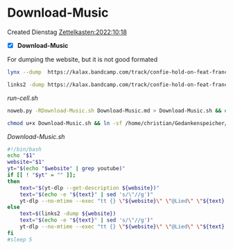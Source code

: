 # Download-Music
Created Dienstag [Zettelkasten:2022:10:18]()

- [X] **Download-Music**

For dumping the website, but it is not good formated
```bash
lynx --dump  https://kalax.bandcamp.com/track/confie-hold-on-feat-francci

links2 -dump https://kalax.bandcamp.com/track/confie-hold-on-feat-francci
```


*run-cell.sh*
```bash
noweb.py -RDownload-Music.sh Download-Music.md > Download-Music.sh && echo "Download-Music.sh" && date
```

```bash
chmod u+x Download-Music.sh && ln -sf /home/christian/Gedankenspeicher/Gedankenspeicherwiki/Zettelkasten/Gedankenwanderung/Programme/Download-Music.sh ~/.local/bin/Download-Music.sh && echo 'fertig'
```

*Download-Music.sh*
```bash
#!/bin/bash
echo "$1"
website="$1"
yt="$(echo "$website" | grep youtube)"
if [[ ! "$yt" = "" ]];
then
    text="$(yt-dlp --get-description ${website})"
    text="$(echo -e "${text}" | sed 's/\"//g')"
    yt-dlp --no-mtime --exec "tt {} \"${website}\" \"@Lied\" \"${text} \" " -o "~/Musik/Favorieten-open/%(title)s.%(ext)s" -f '251/140' -i "${website}"
else
    text=$(links2 -dump ${website})
    text="$(echo -e "${text}" | sed 's/\"//g')"
    yt-dlp --no-mtime --exec "tt {} \"${website}\" \"@Lied\" \"${text} \" " -o "~/Musik/Favorieten-open/%(title)s.%(ext)s" --embed-thumbnail -f b --no-mtime --audio-quality 0 -i "${website}"
fi
#sleep 5
```


